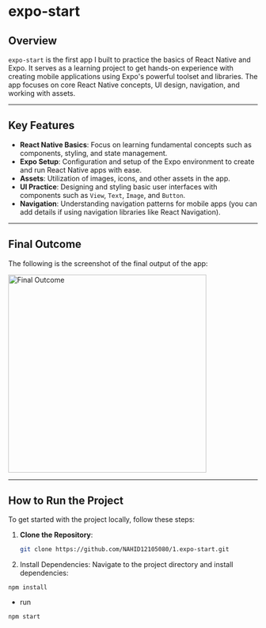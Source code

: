 # expo-start

## Overview

`expo-start` is the first app I built to practice the basics of React Native and Expo. It serves as a learning project to get hands-on experience with creating mobile applications using Expo's powerful toolset and libraries. The app focuses on core React Native concepts, UI design, navigation, and working with assets.

---

## Key Features

- **React Native Basics**: Focus on learning fundamental concepts such as components, styling, and state management.
- **Expo Setup**: Configuration and setup of the Expo environment to create and run React Native apps with ease.
- **Assets**: Utilization of images, icons, and other assets in the app.
- **UI Practice**: Designing and styling basic user interfaces with components such as `View`, `Text`, `Image`, and `Button`.
- **Navigation**: Understanding navigation patterns for mobile apps (you can add details if using navigation libraries like React Navigation).

---

## Final Outcome

The following is the screenshot of the final output of the app:

<img src="1.expo-start/assets/outcome.jpg" alt="Final Outcome" width="400" />

---

## How to Run the Project

To get started with the project locally, follow these steps:

1. **Clone the Repository**:
   ```bash
   git clone https://github.com/NAHID12105080/1.expo-start.git
   ```
2. Install Dependencies: Navigate to the project directory and install dependencies:

```
npm install
```

- run

```bash
npm start
```
